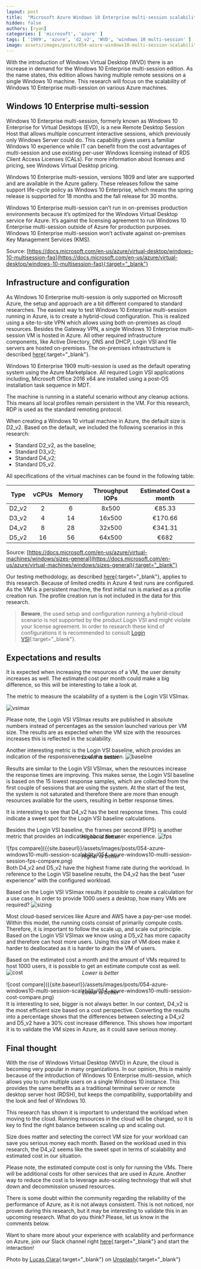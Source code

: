```yaml
---
layout: post
title:  "Microsoft Azure Windows 10 Enterprise multi-session scalability"
hidden: false
authors: [ryan]
categories: [ 'microsoft', 'azure' ]
tags: [ '1909', 'azure', 'd2_v2', 'WVD', 'windows 10 multi-session' ]
image: assets/images/posts/054-azure-windows10-multi-session-scalability/054-azure-windows10-multi-session-feature-image.png
---
```

With the introduction of Windows Virtual Desktop (WVD) there is an increase in demand for the Windows 10 Enterprise multi-session edition. As the name states, this edition allows having multiple remote sessions on a single Windows 10 machine. This research will focus on the scalability of Windows 10 Enterprise multi-session on various Azure machines.

## Windows 10 Enterprise multi-session
Windows 10 Enterprise multi-session, formerly known as Windows 10 Enterprise for Virtual Desktops (EVD), is a new Remote Desktop Session Host that allows multiple concurrent interactive sessions, which previously only Windows Server could do. This capability gives users a familiar Windows 10 experience while IT can benefit from the cost advantages of multi-session and use existing per-user Windows licensing instead of RDS Client Access Licenses (CALs). For more information about licenses and pricing, see Windows Virtual Desktop pricing.

Windows 10 Enterprise multi-session, versions 1809 and later are supported and are available in the Azure gallery. These releases follow the same support life-cycle policy as Windows 10 Enterprise, which means the spring release is supported for 18 months and the fall release for 30 months.

Windows 10 Enterprise multi-session can’t run in on-premises production environments because it’s optimized for the Windows Virtual Desktop service for Azure. It’s against the licensing agreement to run Windows 10 Enterprise multi-session outside of Azure for production purposes. Windows 10 Enterprise multi-session won’t activate against on-premises Key Management Services (KMS).

Source: [https://docs.microsoft.com/en-us/azure/virtual-desktop/windows-10-multisession-faq](https://docs.microsoft.com/en-us/azure/virtual-desktop/windows-10-multisession-faq){:target="_blank"}

## Infrastructure and configuration
As Windows 10 Enterprise multi-session is only supported on Microsoft Azure, the setup and approach are a bit different compared to standard researches. The easiest way to test Windows 10 Enterprise multi-session running in Azure, is to create a hybrid-cloud configuration. This is realized using a site-to-site VPN which allows using both on-premises as cloud resources. Besides the Gateway VPN, a single Windows 10 Enterprise multi-session VM is hosted in Azure. All other required infrastructure components, like Active Directory, DNS and DHCP, Login VSI and file servers are hosted on-premises. The on-premises infrastructure is described [here]({{site.baseurl}}/architecture-and-hardware-setup-overview-2018){:target="_blank"}.

Windows 10 Enterprise 1909 multi-session is used as the default operating system using the Azure Marketplace. All required Login VSI applications including, Microsoft Office 2016 x64 are installed using a post-OS installation task sequence in MDT.

The machine is running in a stateful scenario without any cleanup actions. This means all local profiles remain persistent in the VM. For this research, RDP is used as the standard remoting protocol.

When creating a Windows 10 virtual machine in Azure, the default size is D2_v2. Based on the default, we included the following scenarios in this research:

  * Standard D2_v2, as the baseline;
  * Standard D3_v2;
  * Standard D4_v2;
  * Standard D5_v2.

All specifications of the virtual machines can be found in the following table:


| Type          | vCPUs         | Memory | Throughput IOPs | Estimated Cost a month |
| ------------- |:-------------:| :-----:|:---------------:| :---------------------:|
| D2_v2         | 2             | 6      | 8x500           | €85.33                 |
| D3_v2         | 4             | 14     | 16x500          | €170.66                |
| D4_v2         | 8             | 28     | 32x500          | €341.31                |
| D5_v2         | 16            | 56     | 64x500          | €682                   |

Source: [https://docs.microsoft.com/en-us/azure/virtual-machines/windows/sizes-general](https://docs.microsoft.com/en-us/azure/virtual-machines/windows/sizes-general){:target="_blank"}

Our testing methodology, as described [here]({{site.baseurl}}/insight-in-the-testing-methodology){:target="_blank"}, applies to this research. Because of limited credits in Azure 4 test runs are configured. As the VM is a persistent machine, the first initial run is marked as a profile creation run. The profile creation run is not included in the data for this research.

> **Beware**, the used setup and configuration running a hybrid-cloud scenario is not supported by the product Login VSI and might violate your license agreement. In order to research these kind of configurations it is recommended to consult [Login VSI](https://www.loginvsi.com/contact){:target="_blank"}.

## Expectations and results

It is expected when increasing the resources of a VM, the user density increases as well. The estimated cost per month could make a big difference, so this will be interesting to take a look at.

The metric to measure the scalability of a system is the Login VSI VSImax.

![vsimax]({{site.baseurl}}/assets/images/posts/054-azure-windows10-multi-session-scalability/054-azure-windows10-multi-session-vsimax.png)

Please note, the Login VSI VSImax results are published in absolute numbers instead of percentages as the session launched various per VM size. The results are as expected when the VM size with the resources increases this is reflected in the scalability.

Another interesting metric is the Login VSI baseline, which provides an indication of the responsiveness of the session.
![baseline]({{site.baseurl}}/assets/images/posts/054-azure-windows10-multi-session-scalability/054-azure-windows10-multi-session-baseline.png)
<p align="center" style="margin-top: -30px;" >
  <i>Lower is better</i>
</p>

Results are similar to the Login VSI VSImax, when the resources increase the response times are improving. This makes sense, the Login VSI baseline is based on the 15 lowest response samples, which are collected from the first couple of sessions that are using the system. At the start of the test, the system is not saturated and therefore there are more than enough resources available for the users, resulting in better response times.

It is interesting to see that D4_v2 has the best response times. This could indicate a sweet spot for the Login VSI baseline calculations.

Besides the Login VSI baseline, the frames per second (FPS) is another metric that provides an indication about the user experience.
![fps]({{site.baseurl}}/assets/images/posts/054-azure-windows10-multi-session-scalability/054-azure-windows10-multi-session-session-fps.png)
<p align="center" style="margin-top: -30px;" >
  <i>Higher is better</i>
</p>
![fps compare]({{site.baseurl}}/assets/images/posts/054-azure-windows10-multi-session-scalability/054-azure-windows10-multi-session-session-fps-compare.png)
<p align="center" style="margin-top: -30px;" >
  <i>Higher is better</i>
</p>
Both D4_v2 and D5_v2 have the highest frame rate during the workload. In reference to the Login VSI baseline results, the D4_v2 has the best “user experience” with the configured workload.

Based on the Login VSI VSImax results it possible to create a calculation for a use case. In order to provide 1000 users a desktop, how many VMs are required?
![sizing]({{site.baseurl}}/assets/images/posts/054-azure-windows10-multi-session-scalability/054-azure-windows10-multi-session-vms.png)

Most cloud-based services like Azure and AWS have a pay-per-use model. Within this model, the running costs consist of primarily compute costs. Therefore, it is important to follow the scale up, and scale out principle. Based on the Login VSI VSImax we know using a D5_v2 has more capacity and therefore can host more users. Using this size of VM does make it harder to deallocated as it is harder to drain the VM of users.

Based on the estimated cost a month and the amount of VMs required to host 1000 users, it is possible to get an estimate compute cost as well.
![cost]({{site.baseurl}}/assets/images/posts/054-azure-windows10-multi-session-scalability/054-azure-windows10-multi-session-cost.png)
<p align="center" style="margin-top: -30px;" >
  <i>Lower is better</i>
</p>
![cost compare]({{site.baseurl}}/assets/images/posts/054-azure-windows10-multi-session-scalability/054-azure-windows10-multi-session-cost-compare.png)
<p align="center" style="margin-top: -30px;" >
  <i>Lower is better</i>
</p>
It is interesting to see, bigger is not always better. In our context, D4_v2 is the most efficient size based on a cost perspective. Converting the results into a percentage shows that the differences between selecting a D4_v2 and D5_v2 have a 30% cost increase difference. This shows how important it is to validate the VM sizes in Azure, as it could save serious money.

## Final thought
With the rise of Windows Virtual Desktop (WVD) in Azure, the cloud is becoming very popular in many organizations. In our opinion, this is mainly because of the introduction of Windows 10 Enterprise multi-session, which allows you to run multiple users on a single Windows 10 instance. This provides the same benefits as a traditional terminal server or remote desktop server host (RDSH), but keeps the compatibility, supportability and the look and feel of Windows 10.

This research has shown it is important to understand the workload when moving to the cloud. Running resources in the cloud will be charged, so it is key to find the right balance between scaling up and scaling out.

Size does matter and selecting the correct VM size for your workload can save you serious money each month. Based on the workload used in this research, the D4_v2 seems like the sweet spot in terms of scalability and estimated cost in our situation.

Please note, the estimated compute cost is only for running the VMs. There will be additional costs for other services that are used in Azure. Another way to reduce the cost is to leverage auto-scaling technology that will shut down and decommission unused resources.

There is some doubt within the community regarding the reliability of the performance of Azure, as it is not always consistent. This is not noticed, nor proven during this research, but it may be interesting to validate this in an upcoming research. What do you think? Please, let us know in the comments below.

Want to share more about your experience with scalability and performance on Azure, join our Slack channel right [here](https://{{site.title}}.slack.com){:target="_blank"} and start the interaction!

Photo by [Lucas Clara](https://unsplash.com/@lux17?utm_source=unsplash&utm_medium=referral&utm_content=creditCopyText){:target="_blank"} on [Unsplash](https://unsplash.com/s/photos/cloud-scale?utm_source=unsplash&utm_medium=referral&utm_content=creditCopyText){:target="_blank"}